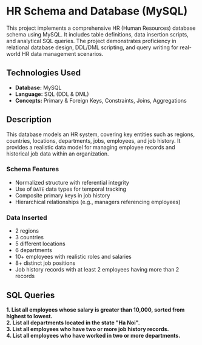 # HR Schema and Database (MySQL)

This project implements a comprehensive HR (Human Resources) database schema using MySQL. It includes table definitions, data insertion scripts, and analytical SQL queries. The project demonstrates proficiency in relational database design, DDL/DML scripting, and query writing for real-world HR data management scenarios.


## Technologies Used

- **Database:** MySQL
- **Language:** SQL (DDL & DML)
- **Concepts:** Primary & Foreign Keys, Constraints, Joins, Aggregations

## Description

This database models an HR system, covering key entities such as regions, countries, locations, departments, jobs, employees, and job history. It provides a realistic data model for managing employee records and historical job data within an organization.

### Schema Features

- Normalized structure with referential integrity
- Use of `DATE` data types for temporal tracking
- Composite primary keys in job history
- Hierarchical relationships (e.g., managers referencing employees)

### Data Inserted

- 2 regions  
- 3 countries  
- 5 different locations  
- 6 departments  
- 10+ employees with realistic roles and salaries  
- 8+ distinct job positions  
- Job history records with at least 2 employees having more than 2 records

## SQL Queries

**1. List all employees whose salary is greater than 10,000, sorted from highest to lowest.**  
**2. List all departments located in the state "Ha Noi".**  
**3. List all employees who have two or more job history records.**  
**4. List all employees who have worked in two or more departments.**  
